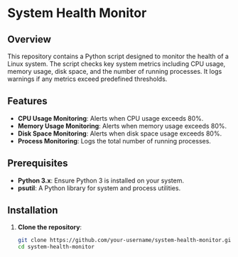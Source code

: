 # System Health Monitor

## Overview

This repository contains a Python script designed to monitor the health of a Linux system. The script checks key system metrics including CPU usage, memory usage, disk space, and the number of running processes. It logs warnings if any metrics exceed predefined thresholds.

## Features

- **CPU Usage Monitoring**: Alerts when CPU usage exceeds 80%.
- **Memory Usage Monitoring**: Alerts when memory usage exceeds 80%.
- **Disk Space Monitoring**: Alerts when disk space usage exceeds 80%.
- **Process Monitoring**: Logs the total number of running processes.

## Prerequisites

- **Python 3.x**: Ensure Python 3 is installed on your system.
- **psutil**: A Python library for system and process utilities.

## Installation

1. **Clone the repository**:
   ```sh
   git clone https://github.com/your-username/system-health-monitor.git
   cd system-health-monitor
